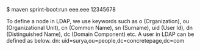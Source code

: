 $ maven sprint-boot:run
eee.eee 12345678

To define a node in LDAP, 
we use keywords such as 
o (Organization), 
ou (Organizational Unit), 
cn (Common Name), 
sn (Surname), 
uid (User Id), 
dn (Distinguished Name), 
dc (Domain Component) etc. 
A user in LDAP can be defined as below.
dn: uid=surya,ou=people,dc=concretepage,dc=com 